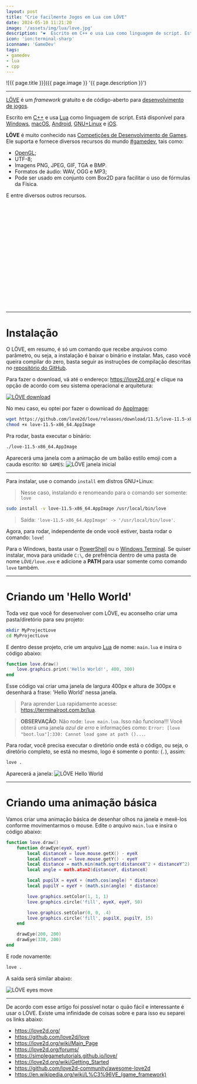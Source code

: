 ```yaml
---
layout: post
title: "Crie facilmente Jogos em Lua com LÖVE"
date: 2024-05-10 11:21:20
image: '/assets/img/lua/love.jpg'
description: "❤️  Escrito em C++ e usa Lua como linguagem de script. Está disponível para Windows, macOS, Android, GNU+Linux e iOS."
icon: 'ion:terminal-sharp'
iconname: 'GameDev'
tags:
- gamedev
- lua
- cpp
---
```


![{{ page.title }}]({{ page.image }} '{{ page.description }}')

---

[LÖVE](https://love2d.org/) é um *framework* gratuito e de código-aberto para [desenvolvimento de jogos](https://terminalroot.com.br/tags#gamedev).

Escrito em [C++](https://terminalroot.com.br/tags#cpp) e usa [Lua](https://terminalroot.com.br/tags#lua) como linguagem de script. Está disponível para [Windows](https://terminalroot.com.br/tags#windows), [macOS](https://terminalroot.com.br/tags#macos), [Android](https://terminalroot.com.br/tags#android), [GNU+Linux](https://terminalroot.com.br/tags#gnulinux) e [iOS](https://terminalroot.com.br/tags#swift).

**LÖVE** é muito conhecido nas [Competições de Desenvolvimento de Games](https://terminalroot.com.br/tags#games). Ele suporta e fornece diversos recursos do mundo [#gamedev](https://terminalroot.com.br/tags#gamedev), tais como:
+ [OpenGL](https://terminalroot.com.br/tags#opengl);
+ UTF-8;
+ Imagens PNG, JPEG, GIF, TGA e BMP.
+ Formatos de áudio: WAV, OGG e MP3;
+ Pode ser usado em conjunto com Box2D para facilitar o uso de fórmulas da Física.

E entre diversos outros recursos.


<!-- SQUARE - GAMES ROOT -->
<script async src="//pagead2.googlesyndication.com/pagead/js/adsbygoogle.js"></script>
<ins class="adsbygoogle"
style="display:inline-block;width:336px;height:280px"
data-ad-client="ca-pub-2838251107855362"
data-ad-slot="5351066970"></ins>
<script>
(adsbygoogle = window.adsbygoogle || []).push({});
</script>

---

# Instalação
O LÖVE, em resumo, é só um comando que recebe arquivos como parâmetro, ou seja, a instalação é baixar o binário e instalar. Mas, caso você queira compilar do zero, basta seguir as instruções de compilação descritas no [repositório do GitHub](https://github.com/love2d/love).

Para fazer o download, vá até o endereço: <https://love2d.org/> e clique na opção de acordo com seu sistema operacional e arquitetura:

[![LÖVE download](/assets/img/lua/download-love.png)](https://love2d.org/)

No meu caso, eu optei por fazer o download do [AppImage](https://github.com/love2d/love/releases/download/11.5/love-11.5-x86_64.AppImage):

```bash
wget https://github.com/love2d/love/releases/download/11.5/love-11.5-x86_64.AppImage
chmod +x love-11.5-x86_64.AppImage
```

Pra rodar, basta executar o binário:
```bash
./love-11.5-x86_64.AppImage
```

Aparecerá uma janela com a animação de um balão estilo emoji com a cauda escrito: `NO GAMES`:
![LÖVE janela inicial](/assets/img/lua/no-games-love.png) 

<!-- RECTANGLE LARGE -->
<script async src="https://pagead2.googlesyndication.com/pagead/js/adsbygoogle.js"></script>
<!-- Informat -->
<ins class="adsbygoogle"
style="display:block"
data-ad-client="ca-pub-2838251107855362"
data-ad-slot="2327980059"
data-ad-format="auto"
data-full-width-responsive="true"></ins>
<script>
(adsbygoogle = window.adsbygoogle || []).push({});
</script>

---

Para instalar, use o comando `install` em distros GNU+Linux:
> Nesse caso, instalando e renomeando para o comando ser somente: `love`

```bash
sudo install -v love-11.5-x86_64.AppImage /usr/local/bin/love
```
> Saída: `'love-11.5-x86_64.AppImage' -> '/usr/local/bin/love'`.

Agora, para rodar, independente de onde você estiver, basta rodar o comando: `love`!

Para o Windows, basta usar o [PowerShell](https://terminalroot.com.br/tags#powershell) ou o [Windows Terminal](https://terminalroot.com.br/2023/04/melhore-seu-desempenho-utilizando-o-windows-terminal.html). Se quiser instalar, mova para unidade `C:\`, de prefrẽncia dentro de uma pasta de nome `LÖVE/love.exe` e adicione a **PATH** para usar somente como comando `love` também.

---

# Criando um 'Hello World'
Toda vez que você for desenvolver com LÖVE, eu aconselho criar uma pasta/diretório para seu projeto:
```bash
mkdir MyProjectLove
cd MyProjectLove
```

E dentro desse projeto, crie um arquivo [Lua](https://terminalroot.com.br/lua) de nome: `main.lua` e insira o código abaixo:
```lua
function love.draw()
    love.graphics.print('Hello World!', 400, 300)
end
```

Esse código vai criar uma janela de largura 400px e altura de 300px e desenhará a frase: 'Hello World' nessa janela.
> Para aprender Lua rapidamente acesse: <https://terminalroot.com.br/lua>.

> **OBSERVAÇÃO**: Não rode: `love main.lua`. Isso não funciona!!! Você obterá uma janela *azul de erro* e informações como: `Error: [love "boot.lua"]:330: Cannot load game at path ()...`.

Para rodar, você precisa executar o diretório onde está o código, ou seja, o diretório completo, se está no mesmo, logo é somente o ponto: (`.`), assim:

```bash
love .
```

Aparecerá a janela:
![LÖVE Hello World](/assets/img/lua/love-hello-world.png) 

<!-- RECTANGLE 2 - OnParagragraph -->
<script async src="//pagead2.googlesyndication.com/pagead/js/adsbygoogle.js"></script>
<ins class="adsbygoogle"
style="display:block; text-align:center;"
data-ad-layout="in-article"
data-ad-format="fluid"
data-ad-client="ca-pub-2838251107855362"
data-ad-slot="8549252987"></ins>
<script>
(adsbygoogle = window.adsbygoogle || []).push({});
</script>

---

# Criando uma animação básica
Vamos criar uma animação básica de desenhar olhos na janela e mexê-los conforme movimentarmos o mouse. Edite o arquivo `main.lua` e insira o código abaixo:

```lua
function love.draw()
    function drawEye(eyeX, eyeY)
        local distanceX = love.mouse.getX() - eyeX
        local distanceY = love.mouse.getY() - eyeY
        local distance = math.min(math.sqrt(distanceX^2 + distanceY^2), 30)
        local angle = math.atan2(distanceY, distanceX)

        local pupilX = eyeX + (math.cos(angle) * distance)
        local pupilY = eyeY + (math.sin(angle) * distance)

        love.graphics.setColor(1, 1, 1)
        love.graphics.circle('fill', eyeX, eyeY, 50)

        love.graphics.setColor(0, 0, .4)
        love.graphics.circle('fill', pupilX, pupilY, 15)
    end

    drawEye(200, 200)
    drawEye(330, 200)
end
```

E rode novamente:
```bash
love .
```

A saída será similar abaixo:

![LÖVE eyes move](/assets/img/lua/love-eyes-move.png) 

---

De acordo com esse artigo foi possível notar o quão fácil e interessante é usar o LÖVE. Existe uma infinidade de coisas sobre e para isso eu separei os links abaixo:
+ <https://love2d.org/>
+ <https://github.com/love2d/love>
+ <https://love2d.org/wiki/Main_Page>
+ <https://love2d.org/forums/>
+ <https://simplegametutorials.github.io/love/>
+ <https://love2d.org/wiki/Getting_Started>
+ <https://github.com/love2d-community/awesome-love2d>
+ <https://en.wikipedia.org/wiki/L%C3%96VE_(game_framework)>




